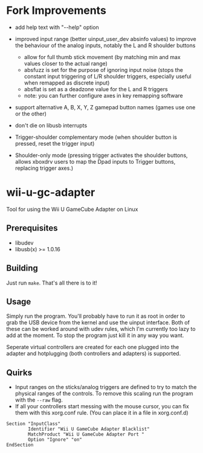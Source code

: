 Fork Improvements
=====

* add help text with "--help" option

* improved input range (better uinput_user_dev absinfo values) to improve the behaviour of the analog inputs, notably the L and R shoulder buttons
  - allow for full thumb stick movement (by matching min and max values closer to the actual range)
  - absfuzz is set for the purpose of ignoring input noise (stops the constant input triggering of L/R shoulder triggers, especially useful when remapped as discrete input)
  - absflat is set as a deadzone value for the L and R triggers
  - note: you can further configure axes in key remapping software

* support alternative A, B, X, Y, Z gamepad button names (games use one or the other)

* don't die on libusb interrupts

* Trigger-shoulder complementary mode (when shoulder button is pressed, reset the trigger input)
* Shoulder-only mode (pressing trigger activates the shoulder buttons, allows xboxdrv users to map the Dpad inputs to Trigger buttons, replacing trigger axes.)

wii-u-gc-adapter
================

Tool for using the Wii U GameCube Adapter on Linux

Prerequisites
-------------
* libudev
* libusb(x) >= 1.0.16

Building
--------
Just run `make`. That's all there is to it!

Usage
-----
Simply run the program. You'll probably have to run it as root in order to
grab the USB device from the kernel and use the uinput interface. Both of
these can be worked around with udev rules, which I'm currently too lazy to
add at the moment. To stop the program just kill it in any way you want.

Seperate virtual controllers are created for each one plugged into the adapter
and hotplugging (both controllers and adapters) is supported.

Quirks
------
* Input ranges on the sticks/analog triggers are defined to try to match the
  physical ranges of the controls. To remove this scaling run the program with
  the `--raw` flag.
* If all your controllers start messing with the mouse cursor, you can fix
  them with this xorg.conf rule. (You can place it in a file in xorg.conf.d)

````
Section "InputClass"
        Identifier "Wii U GameCube Adapter Blacklist"
        MatchProduct "Wii U GameCube Adapter Port "
        Option "Ignore" "on"
EndSection
````
